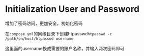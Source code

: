 # Initialization User and Password

增加了密码访问，更加安全，初始化密码

在`compose.yml`的同级目录下创建htpasswd`htpasswd -c /path/on/host/htpasswd username`

这里面的username换成需要的账户名称，并输入两次密码即可
